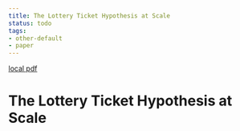 ```yaml
---
title: The Lottery Ticket Hypothesis at Scale
status: todo
tags:
- other-default
- paper
---
```


[local pdf](../../../pdfs/The%20Lottery%20Ticket%20Hypothesis%20at%20Scale.pdf)

# The Lottery Ticket Hypothesis at Scale
